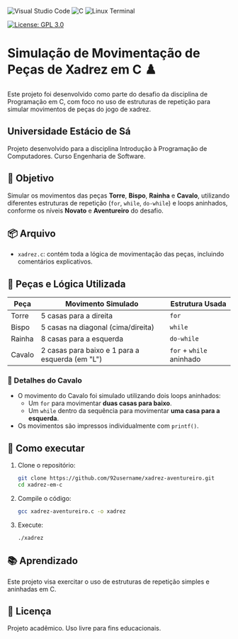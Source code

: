 ![Visual Studio Code](https://img.shields.io/badge/Visual%20Studio%20Code-0078d7.svg?style=for-the-badge&logo=visual-studio-code&logoColor=white) ![C](https://img.shields.io/badge/c-%2300599C.svg?style=for-the-badge&logo=c&logoColor=white) ![Linux Terminal](https://img.shields.io/badge/-Terminal-000000?style=for-the-badge&logo=linux&logoColor=white) 

[![License: GPL 3.0](https://img.shields.io/badge/License-GPL_3.0-orange.svg)](https://www.gnu.org/licenses/gpl-3.0)

# Simulação de Movimentação de Peças de Xadrez em C ♟️

Este projeto foi desenvolvido como parte do desafio da disciplina de Programação em C, com foco no uso de estruturas de repetição para simular movimentos de peças do jogo de xadrez.

## Universidade Estácio de Sá

Projeto desenvolvido para a disciplina Introdução à Programação de Computadores.
Curso Engenharia de Software.

## 🎯 Objetivo

Simular os movimentos das peças **Torre**, **Bispo**, **Rainha** e **Cavalo**, utilizando diferentes estruturas de repetição (`for`, `while`, `do-while`) e loops aninhados, conforme os níveis **Novato** e **Aventureiro** do desafio.

## 📦 Arquivo

- `xadrez.c`: contém toda a lógica de movimentação das peças, incluindo comentários explicativos.

## 🧠 Peças e Lógica Utilizada

| Peça    | Movimento Simulado                               | Estrutura Usada        |
|---------|--------------------------------------------------|-------------------------|
| Torre   | 5 casas para a direita                           | `for`                  |
| Bispo   | 5 casas na diagonal (cima/direita)               | `while`                |
| Rainha  | 8 casas para a esquerda                          | `do-while`             |
| Cavalo  | 2 casas para baixo e 1 para a esquerda (em "L")  | `for` + `while` aninhado |

### 🧩 Detalhes do Cavalo

- O movimento do Cavalo foi simulado utilizando dois loops aninhados:
  - Um `for` para movimentar **duas casas para baixo**.
  - Um `while` dentro da sequência para movimentar **uma casa para a esquerda**.
- Os movimentos são impressos individualmente com `printf()`.

## 🚀 Como executar

1. Clone o repositório:
   ```bash
   git clone https://github.com/92username/xadrez-aventureiro.git
   cd xadrez-em-c
   ```

2. Compile o código:
   ```bash
   gcc xadrez-aventureiro.c -o xadrez
   ```

3. Execute:
   ```bash
   ./xadrez
   ```

## 📚 Aprendizado

Este projeto visa exercitar o uso de estruturas de repetição simples e aninhadas em C.

## 📎 Licença

Projeto acadêmico. Uso livre para fins educacionais.
